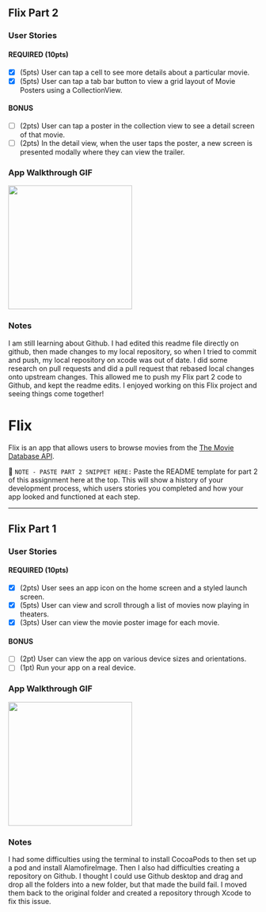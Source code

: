 ## Flix Part 2

### User Stories

#### REQUIRED (10pts)
- [X] (5pts) User can tap a cell to see more details about a particular movie.
- [X] (5pts) User can tap a tab bar button to view a grid layout of Movie Posters using a CollectionView.

#### BONUS
- [ ] (2pts) User can tap a poster in the collection view to see a detail screen of that movie.
- [ ] (2pts) In the detail view, when the user taps the poster, a new screen is presented modally where they can view the trailer.

### App Walkthrough GIF
<img src="http://g.recordit.co/5WqK1wyJVZ.gif" width=250><br>

### Notes
I am still learning about Github. I had edited this readme file directly on github, then made changes to my local repository, so when I tried to commit and push, my local repository on xcode was out of date. I did some research on pull requests and did a pull request that rebased local changes onto upstream changes. This allowed me to push my Flix part 2 code to Github, and kept the readme edits. I enjoyed working on this Flix project and seeing things come together!



# Flix

Flix is an app that allows users to browse movies from the [The Movie Database API](http://docs.themoviedb.apiary.io/#).

📝 `NOTE - PASTE PART 2 SNIPPET HERE:` Paste the README template for part 2 of this assignment here at the top. This will show a history of your development process, which users stories you completed and how your app looked and functioned at each step.

---

## Flix Part 1

### User Stories

#### REQUIRED (10pts)
- [X] (2pts) User sees an app icon on the home screen and a styled launch screen.
- [X] (5pts) User can view and scroll through a list of movies now playing in theaters.
- [X] (3pts) User can view the movie poster image for each movie.

#### BONUS
- [ ] (2pt) User can view the app on various device sizes and orientations.
- [ ] (1pt) Run your app on a real device.

### App Walkthrough GIF

<img src="http://g.recordit.co/BvIXmn4YJo.gif" width=250><br>

### Notes
I had some difficulties using the terminal to install CocoaPods to then set up a pod and install AlamofireImage. Then I also had difficulties creating a repository on Github.
I thought I could use Github desktop and drag and drop all the folders into a new folder, but that made the build fail. I moved them back to the original folder and created a repository through Xcode to fix this issue.
